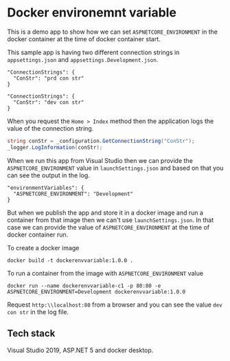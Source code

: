 # Docker environemnt variable

This is a demo app to show how we can set `ASPNETCORE_ENVIRONMENT` in the
docker container at the time of docker container start.

This sample app is having two different connection strings in `appsettings.json`
and `appsettings.Development.json`. 

```
"ConnectionStrings": {
  "ConStr": "prd con str"
}
```
```
"ConnectionStrings": {
  "ConStr": "dev con str"
}
```

When you request the `Home > Index` method then the application logs the value of 
the connection string.

```c#
string conStr = _configuration.GetConnectionString("ConStr");
_logger.LogInformation(conStr);
```

When we run this app from Visual Studio then we can provide the `ASPNETCORE_ENVIRONMENT` 
value in `launchSettings.json` and based on that you can see the output in the log.

```
"environmentVariables": {
  "ASPNETCORE_ENVIRONMENT": "Development"
}
```

But when we publish the app and store it in a docker image and run a container
from that image then we can't use `launchSettings.json`. In that case we can 
provide the value of `ASPNETCORE_ENVIRONMENT` at the time of docker container run.

To create a docker image

```
docker build -t dockerenvvariable:1.0.0 .
```

To run a container from the image with `ASPNETCORE_ENVIRONMENT` value

```
docker run --name dockerenvvariable-c1 -p 80:80 -e ASPNETCORE_ENVIRONMENT=Development dockerenvvariable:1.0.0
```

Request `http:\\localhost:80` from a browser and you can see the value `dev con str` in the 
log file.

## Tech stack

Visual Studio 2019, ASP.NET 5 and docker desktop.
